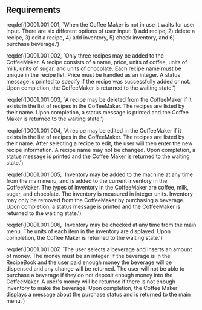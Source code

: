 ## Requirements ##

reqdef(ID001.001.001, `When the Coffee Maker is not in use it waits for user input. There are six different options of user input: 1) add recipe, 2) delete a recipe, 3) edit a recipe, 4) add inventory, 5) check inventory, and 6) purchase beverage.')

reqdef(ID001.001.002, `Only three recipes may be added to the CoffeeMaker. A recipe consists of a name, price, units of coffee, units of milk, units of sugar, and units of chocolate. Each recipe name must be unique in the recipe list. Price must be handled as an integer. A status message is printed to specify if the recipe was successfully added or not. Upon completion, the CoffeeMaker is returned to the waiting state.')

reqdef(ID001.001.003, `A recipe may be deleted from the CoffeeMaker if it exists in the list of recipes in the CoffeeMaker. The recipes are listed by their name. Upon completion, a status message is printed and the Coffee Maker is returned to the waiting state.')

reqdef(ID001.001.004, `A recipe may be edited in the CoffeeMaker if it exists in the list of recipes in the CoffeeMaker. The recipes are listed by their name. After selecting a recipe to edit, the user will then enter the new recipe information. A recipe name may not be changed. Upon completion, a status message is printed and the Coffee Maker is returned to the waiting state.')

reqdef(ID001.001.005, `Inventory may be added to the machine at any time from the main menu, and is added to the current inventory in the CoffeeMaker. The types of inventory in the CoffeeMaker are coffee, milk, sugar, and chocolate. The inventory is measured in integer units. Inventory may only be removed from the CoffeeMaker by purchasing a beverage. Upon completion, a status message is printed and the CoffeeMaker is returned to the waiting state.')

reqdef(ID001.001.006, `Inventory may be checked at any time from the main menu. The units of each item in the inventory are displayed. Upon completion, the Coffee Maker is returned to the waiting state.')

reqdef(ID001.001.007, `The user selects a beverage and inserts an amount of money. The money must be an integer. If the beverage is in the RecipeBook and the user paid enough money the beverage will be dispensed and any change will be returned. The user will not be able to purchase a beverage if they do not deposit enough money into the CoffeeMaker. A user's money will be returned if there is not enough inventory to make the beverage. Upon completion, the Coffee Maker displays a message about the purchase status and is returned to the main menu.')

